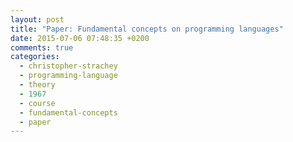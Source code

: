 ```yaml
---
layout: post
title: "Paper: Fundamental concepts on programming languages"
date: 2015-07-06 07:48:35 +0200
comments: true
categories: 
  - christopher-strachey
  - programming-language
  - theory
  - 1967
  - course
  - fundamental-concepts
  - paper
---
```

